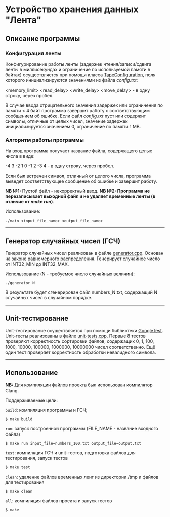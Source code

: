 # Устройство хранения данных "Лента"
## Описание программы

### Конфигурация ленты

Конфигурирование работы ленты (задержек чтения/записи/сдвига ленты в миллисекундах и ограничение по используемой памяти в байтах) осуществляется при помощи класса [TapeConfiguration](https://github.com/stakheevd/tape_release/blob/main/TapeConfigurator.h), поля которого инициализируются значениями из файла *config.txt*:

<memory_limit> <read_delay> <write_delay> <move_delay> - в одну строку, через пробел.

В случае ввода отрицательного значения задержек или ограничения по памяти < 4 байт программа завершит работу с соответствующим сообщением об ошибке. Если файл *config.txt* пуст или содержит символы, отличные от целых чисел, значение задержек инициализируется значением 0, ограничение по памяти 1 MB.

### Алгоритм работы программы

На вход программа получает название файла, содержащего целые числа в виде:

-4 3 -2 1 0 -1 2 -3 4 - в одну строку, через пробел.

Если был встречен символ, отличный от целого числа, программа выведет соответствующее сообщение об ошибке и завершит работу.

**NB №1:** Пустой файл - некорректный ввод.
**NB №2:** **Программа не перезаписывает выходной файл и не удаляет временные ленты (в отличие от *make run*)**.

Использование:

	./main <input_file_name> <output_file_name>

---

## Генератор случайных чисел (ГСЧ)

Генератор случайных чисел реализован в файле [generator.cpp](https://github.com/stakheevd/tape_release/blob/main/generator.cpp). Основан на законе равномерного распределения. Генерирует случайное число от INT32_MIN до INT32_MAX.

Использование (N - требуемое число случайных величин): 

	./generator N

В результате будет сгенерирован файл numbers_N.txt, содержащий N случайных чисел в случайном порядке.

---

## Unit-тестирование

Unit-тестирование осуществляется при помощи библиотеки [GoogleTest](https://github.com/google/googletest). Unit-тесты реализованы в файле [unit-tests.cpp](https://github.com/stakheevd/tape_release/blob/main/unit_tests.cpp). Первые 8 тестов проверяют корректность сортировки файлов, содержащих 0, 1, 100, 1000, 10000, 100000, 1000000, 10000000 чисел соответственно. 
Ещё один тест проверяет корректность обработки невалидного символа.

---

## Использование

**NB:** Для компиляции файлов проекта был использован компилятор Clang.

Поддерживаемые цели:

`build`: компиляция программы и ГСЧ;

	$ make build

`run`: запуск построенной программы (FILE_NAME - название входного файла)

	$ make run input_file=numbers_100.txt output_file=output.txt

`test`: компиляция ГСЧ и unit-тестов, подготовка файлов для тестирования, запуск тестов

	$ make test

`clean`: удаление файлов временных лент из директории /tmp и файлов для тестирования

	$ make clean

`all`: компиляция файлов проекта и запуск тестов

	$ make 
